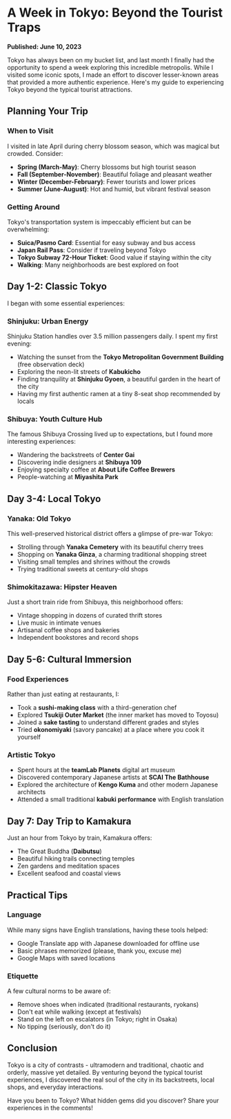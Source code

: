 # A Week in Tokyo: Beyond the Tourist Traps

**Published: June 10, 2023**

Tokyo has always been on my bucket list, and last month I finally had the opportunity to spend a week exploring this incredible metropolis. While I visited some iconic spots, I made an effort to discover lesser-known areas that provided a more authentic experience. Here's my guide to experiencing Tokyo beyond the typical tourist attractions.

## Planning Your Trip

### When to Visit

I visited in late April during cherry blossom season, which was magical but crowded. Consider:

- **Spring (March-May)**: Cherry blossoms but high tourist season
- **Fall (September-November)**: Beautiful foliage and pleasant weather
- **Winter (December-February)**: Fewer tourists and lower prices
- **Summer (June-August)**: Hot and humid, but vibrant festival season

### Getting Around

Tokyo's transportation system is impeccably efficient but can be overwhelming:

- **Suica/Pasmo Card**: Essential for easy subway and bus access
- **Japan Rail Pass**: Consider if traveling beyond Tokyo
- **Tokyo Subway 72-Hour Ticket**: Good value if staying within the city
- **Walking**: Many neighborhoods are best explored on foot

## Day 1-2: Classic Tokyo

I began with some essential experiences:

### Shinjuku: Urban Energy

Shinjuku Station handles over 3.5 million passengers daily. I spent my first evening:

- Watching the sunset from the **Tokyo Metropolitan Government Building** (free observation deck)
- Exploring the neon-lit streets of **Kabukicho**
- Finding tranquility at **Shinjuku Gyoen**, a beautiful garden in the heart of the city
- Having my first authentic ramen at a tiny 8-seat shop recommended by locals

### Shibuya: Youth Culture Hub

The famous Shibuya Crossing lived up to expectations, but I found more interesting experiences:

- Wandering the backstreets of **Center Gai**
- Discovering indie designers at **Shibuya 109**
- Enjoying specialty coffee at **About Life Coffee Brewers**
- People-watching at **Miyashita Park**

## Day 3-4: Local Tokyo

### Yanaka: Old Tokyo

This well-preserved historical district offers a glimpse of pre-war Tokyo:

- Strolling through **Yanaka Cemetery** with its beautiful cherry trees
- Shopping on **Yanaka Ginza**, a charming traditional shopping street
- Visiting small temples and shrines without the crowds
- Trying traditional sweets at century-old shops

### Shimokitazawa: Hipster Heaven

Just a short train ride from Shibuya, this neighborhood offers:

- Vintage shopping in dozens of curated thrift stores
- Live music in intimate venues
- Artisanal coffee shops and bakeries
- Independent bookstores and record shops

## Day 5-6: Cultural Immersion

### Food Experiences

Rather than just eating at restaurants, I:

- Took a **sushi-making class** with a third-generation chef
- Explored **Tsukiji Outer Market** (the inner market has moved to Toyosu)
- Joined a **sake tasting** to understand different grades and styles
- Tried **okonomiyaki** (savory pancake) at a place where you cook it yourself

### Artistic Tokyo

- Spent hours at the **teamLab Planets** digital art museum
- Discovered contemporary Japanese artists at **SCAI The Bathhouse**
- Explored the architecture of **Kengo Kuma** and other modern Japanese architects
- Attended a small traditional **kabuki performance** with English translation

## Day 7: Day Trip to Kamakura

Just an hour from Tokyo by train, Kamakura offers:

- The Great Buddha (**Daibutsu**)
- Beautiful hiking trails connecting temples
- Zen gardens and meditation spaces
- Excellent seafood and coastal views

## Practical Tips

### Language

While many signs have English translations, having these tools helped:

- Google Translate app with Japanese downloaded for offline use
- Basic phrases memorized (please, thank you, excuse me)
- Google Maps with saved locations

### Etiquette

A few cultural norms to be aware of:

- Remove shoes when indicated (traditional restaurants, ryokans)
- Don't eat while walking (except at festivals)
- Stand on the left on escalators (in Tokyo; right in Osaka)
- No tipping (seriously, don't do it)

## Conclusion

Tokyo is a city of contrasts - ultramodern and traditional, chaotic and orderly, massive yet detailed. By venturing beyond the typical tourist experiences, I discovered the real soul of the city in its backstreets, local shops, and everyday interactions.

Have you been to Tokyo? What hidden gems did you discover? Share your experiences in the comments! 